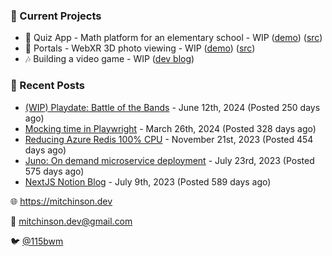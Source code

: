 ### 📌 Current Projects
- 📝 Quiz App - Math platform for an elementary school - WIP ([demo](https://quiz-staging.mitchinson.dev/)) ([src](https://github.com/bmitchinson/budget-entry))
- 📸 Portals - WebXR 3D photo viewing - WIP ([demo](https://portals.mitchinson.dev/)) ([src](https://github.com/bmitchinson/vr-jpg-viewer-webxr))
- 🎶 Building a video game - WIP ([dev blog](https://blog.mitchinson.dev/playdate-dev-one))

### 📝 Recent Posts

- [(WIP) Playdate: Battle of the Bands](https://blog.mitchinson.dev/playdate-dev-one) - June 12th, 2024 (Posted 250 days ago)
- [Mocking time in Playwright](https://blog.mitchinson.dev/playwright-mock-time) - March 26th, 2024 (Posted 328 days ago)
- [Reducing Azure Redis 100% CPU](https://blog.mitchinson.dev/redis-cpu) - November 21st, 2023 (Posted 454 days ago)
- [Juno: On demand microservice deployment](https://blog.mitchinson.dev/juno) - July 23rd, 2023 (Posted 575 days ago)
- [NextJS Notion Blog](https://blog.mitchinson.dev/blog-2023) - July 9th, 2023 (Posted 589 days ago)

🌐 https://mitchinson.dev

💌 mitchinson.dev@gmail.com

🐦 [@115bwm](https://twitter.com/115bwm)